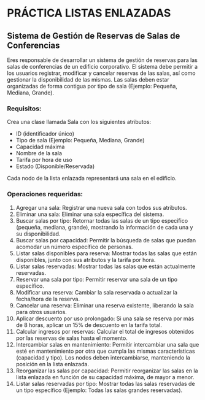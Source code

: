 # PRÁCTICA LISTAS ENLAZADAS

## Sistema de Gestión de Reservas de Salas de Conferencias

Eres responsable de desarrollar un sistema de gestión de reservas para las salas de 
conferencias de un edificio corporativo. El sistema debe permitir a los usuarios 
registrar, modificar y cancelar reservas de las salas, así como gestionar la 
disponibilidad de las mismas. Las salas deben estar organizadas de forma contigua 
por tipo de sala (Ejemplo: Pequeña, Mediana, Grande).

### Requisitos:

Crea una clase llamada Sala con los siguientes atributos:

- ID (identificador único)
- Tipo de sala (Ejemplo: Pequeña, Mediana, Grande)
- Capacidad máxima
- Nombre de la sala
- Tarifa por hora de uso
- Estado (Disponible/Reservada)

Cada nodo de la lista enlazada representará una sala en el edificio.

### Operaciones requeridas: 

1. Agregar una sala: Registrar una nueva sala con todos sus atributos.
2. Eliminar una sala: Eliminar una sala específica del sistema.
3. Buscar salas por tipo: Retornar todas las salas de un tipo específico 
(pequeña, mediana, grande), mostrando la información de cada una y su 
disponibilidad.
4. Buscar salas por capacidad: Permitir la búsqueda de salas que puedan 
acomodar un número específico de personas.
5. Listar salas disponibles para reserva: Mostrar todas las salas que están 
disponibles, junto con sus atributos y la tarifa por hora.
6. Listar salas reservadas: Mostrar todas las salas que están actualmente 
reservadas.
7. Reservar una sala por tipo: Permitir reservar una sala de un tipo específico.
8. Modificar una reserva: Cambiar la sala reservada o actualizar la fecha/hora 
de la reserva.
9. Cancelar una reserva: Eliminar una reserva existente, liberando la sala para 
otros usuarios.
10. Aplicar descuento por uso prolongado: Si una sala se reserva por más de 
8 horas, aplicar un 15% de descuento en la tarifa total.
11. Calcular ingresos por reservas: Calcular el total de ingresos obtenidos por 
las reservas de salas hasta el momento.
12. Intercambiar salas en mantenimiento: Permitir intercambiar una sala que 
esté en mantenimiento por otra que cumpla las mismas características 
(capacidad y tipo). Los nodos deben intercambiarse, manteniendo la posición 
en la lista enlazada.
13. Reorganizar las salas por capacidad: Permitir reorganizar las salas en la 
lista enlazada en función de su capacidad máxima, de mayor a menor.
14. Listar salas reservadas por tipo: Mostrar todas las salas reservadas de un 
tipo específico (Ejemplo: Todas las salas grandes reservadas).
